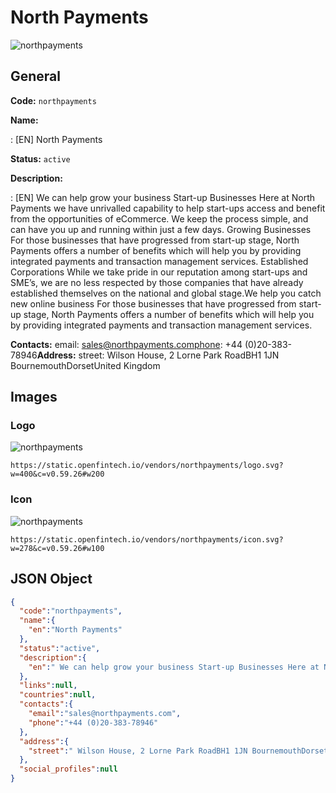 
# North Payments 
![northpayments](https://static.openfintech.io/vendors/northpayments/logo.svg?w=400&c=v0.59.26#w200)  

## General 
 
**Code:** `northpayments` 
 
**Name:** 
 
:	[EN] North Payments 
 
**Status:** `active` 
 
**Description:** 
 
: [EN]  We can help grow your business Start-up Businesses Here at North Payments we have unrivalled capability to help start-ups access and benefit from the opportunities of eCommerce. We keep the process simple, and can have you up and running within just a few days. Growing Businesses For those businesses that have progressed from start-up stage, North Payments offers a number of benefits which will help you by providing integrated payments and transaction management services. Established Corporations While we take pride in our reputation among start-ups and SME’s, we are no less respected by those companies that have already established themselves on the national and global stage.We help you catch new online business For those businesses that have progressed from start-up stage, North Payments offers a number of benefits which will help you by providing integrated payments and transaction management services.  
 
**Contacts:** 
email: sales@northpayments.comphone: +44 (0)20-383-78946**Address:** 
street:  Wilson House, 2 Lorne Park RoadBH1 1JN BournemouthDorsetUnited Kingdom  

## Images 

### Logo 
 
![northpayments](https://static.openfintech.io/vendors/northpayments/logo.svg?w=400&c=v0.59.26#w200)  

```
https://static.openfintech.io/vendors/northpayments/logo.svg?w=400&c=v0.59.26#w200
```  

### Icon 
 
![northpayments](https://static.openfintech.io/vendors/northpayments/icon.svg?w=278&c=v0.59.26#w100)  

```
https://static.openfintech.io/vendors/northpayments/icon.svg?w=278&c=v0.59.26#w100
```  

## JSON Object 

```json
{
  "code":"northpayments",
  "name":{
    "en":"North Payments"
  },
  "status":"active",
  "description":{
    "en":" We can help grow your business Start-up Businesses Here at North Payments we have unrivalled capability to help start-ups access and benefit from the opportunities of eCommerce. We keep the process simple, and can have you up and running within just a few days. Growing Businesses For those businesses that have progressed from start-up stage, North Payments offers a number of benefits which will help you by providing integrated payments and transaction management services. Established Corporations While we take pride in our reputation among start-ups and SME\u2019s, we are no less respected by those companies that have already established themselves on the national and global stage.We help you catch new online business For those businesses that have progressed from start-up stage, North Payments offers a number of benefits which will help you by providing integrated payments and transaction management services. "
  },
  "links":null,
  "countries":null,
  "contacts":{
    "email":"sales@northpayments.com",
    "phone":"+44 (0)20-383-78946"
  },
  "address":{
    "street":" Wilson House, 2 Lorne Park RoadBH1 1JN BournemouthDorsetUnited Kingdom "
  },
  "social_profiles":null
}
```  
